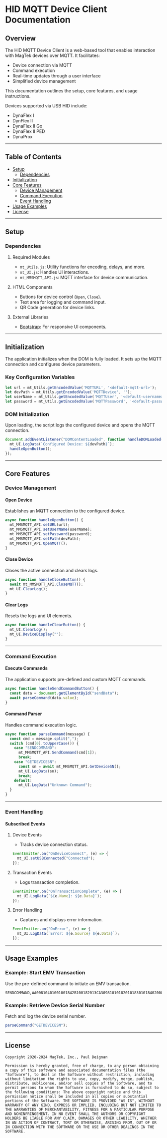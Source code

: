 # HID MQTT Device Client Documentation

## Overview

The HID MQTT Device Client is a web-based tool that enables interaction with MagTek devices over MQTT. It facilitates:
- Device connection via MQTT
- Command execution
- Real-time updates through a user interface
- Simplified device management

This documentation outlines the setup, core features, and usage instructions.

Devices supported via USB HID include:
- DynaFlex I
- DynFlex II
- DynaFlex II Go
- DynaFlex II PED
- DynaProx
---

## Table of Contents

- [Setup](#setup)
  - [Dependencies](#dependencies)
- [Initialization](#initialization)
- [Core Features](#core-features)
  - [Device Management](#device-management)
  - [Command Execution](#command-execution)
  - [Event Handling](#event-handling)
- [Usage Examples](#usage-examples)
- [License](#license)

---

## Setup

### Dependencies

1. Required Modules
   - `mt_Utils.js`: Utility functions for encoding, delays, and more.
   - `mt_UI.js`: Handles UI interactions.
   - `mt_MMSMQTT_API.js`: MQTT interface for device communication.

2. HTML Components
   - Buttons for device control (`Open`, `Close`).
   - Text area for logging and command input.
   - QR Code generation for device links.

3. External Libraries
   - [Bootstrap](https://getbootstrap.com/): For responsive UI components.

---

## Initialization

The application initializes when the DOM is fully loaded. It sets up the MQTT connection and configures device parameters.

### Key Configuration Variables

```javascript
let url = mt_Utils.getEncodedValue('MQTTURL', '<default-mqtt-url>');
let devPath = mt_Utils.getEncodedValue('MQTTDevice', '');
let userName = mt_Utils.getEncodedValue('MQTTUser', '<default-username>');
let password = mt_Utils.getEncodedValue('MQTTPassword', '<default-password>');
```

### DOM Initialization

Upon loading, the script logs the configured device and opens the MQTT connection.

```javascript
document.addEventListener("DOMContentLoaded", function handleDOMLoaded() {
  mt_UI.LogData(`Configured Device: ${devPath}`);
  handleOpenButton();
});
```

---

## Core Features

### Device Management

#### Open Device

Establishes an MQTT connection to the configured device.

```javascript
async function handleOpenButton() {
  mt_MMSMQTT_API.setURL(url);
  mt_MMSMQTT_API.setUserName(userName);
  mt_MMSMQTT_API.setPassword(password);
  mt_MMSMQTT_API.setPath(devPath);
  mt_MMSMQTT_API.OpenMQTT();
}
```

#### Close Device

Closes the active connection and clears logs.

```javascript
async function handleCloseButton() {
  await mt_MMSMQTT_API.CloseMQTT();
  mt_UI.ClearLog();
}
```

#### Clear Logs

Resets the logs and UI elements.

```javascript
async function handleClearButton() {
  mt_UI.ClearLog();
  mt_UI.DeviceDisplay("");
}
```

---

### Command Execution

#### Execute Commands

The application supports pre-defined and custom MQTT commands.

```javascript
async function handleSendCommandButton() {
  const data = document.getElementById("sendData");
  await parseCommand(data.value);
}
```

#### Command Parser

Handles command execution logic.

```javascript
async function parseCommand(message) {
  const cmd = message.split(",");
  switch (cmd[0].toUpperCase()) {
    case "SENDCOMMAND":
      mt_MMSMQTT_API.SendCommand(cmd[1]);
      break;
    case "GETDEVICESN":
      const sn = await mt_MMSMQTT_API.GetDeviceSN();
      mt_UI.LogData(sn);
      break;
    default:
      mt_UI.LogData("Unknown Command");
  }
}
```

---

### Event Handling

#### Subscribed Events

1. Device Events
   - Tracks device connection status.

   ```javascript
   EventEmitter.on("OnDeviceConnect", (e) => {
     mt_UI.setUSBConnected("Connected");
   });
   ```

2. Transaction Events
   - Logs transaction completion.

   ```javascript
   EventEmitter.on("OnTransactionComplete", (e) => {
     mt_UI.LogData(`${e.Name}: ${e.Data}`);
   });
   ```

3. Error Handling
   - Captures and displays error information.

   ```javascript
   EventEmitter.on("OnError", (e) => {
     mt_UI.LogData(`Error: ${e.Source} ${e.Data}`);
   });
   ```

---

## Usage Examples

### Example: Start EMV Transaction

Use the pre-defined command to initiate an EMV transaction.

```plaintext
SENDCOMMAND,AA00810401001001842B100182013CA3098101018201018301018402000386159C01009F02060000000001009F0306000000000000
```

### Example: Retrieve Device Serial Number

Fetch and log the device serial number.

```javascript
parseCommand("GETDEVICESN");
```

---
## License

```plaintext
Copyright 2020-2024 MagTek, Inc., Paul Deignan

Permission is hereby granted, free of charge, to any person obtaining a copy of this software and associated documentation files (the "Software"), to deal in the Software without restriction, including without limitation the rights to use, copy, modify, merge, publish, distribute, sublicense, and/or sell copies of the Software, and to permit persons to whom the Software is furnished to do so, subject to the following conditions: The above copyright notice and this permission notice shall be included in all copies or substantial portions of the Software. THE SOFTWARE IS PROVIDED "AS IS", WITHOUT WARRANTY OF ANY KIND, EXPRESS OR IMPLIED, INCLUDING BUT NOT LIMITED TO THE WARRANTIES OF MERCHANTABILITY, FITNESS FOR A PARTICULAR PURPOSE AND NONINFRINGEMENT. IN NO EVENT SHALL THE AUTHORS OR COPYRIGHT HOLDERS BE LIABLE FOR ANY CLAIM, DAMAGES OR OTHER LIABILITY, WHETHER IN AN ACTION OF CONTRACT, TORT OR OTHERWISE, ARISING FROM, OUT OF OR IN CONNECTION WITH THE SOFTWARE OR THE USE OR OTHER DEALINGS IN THE SOFTWARE.
```